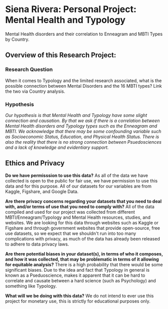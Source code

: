 # Siena Rivera: Personal Project: Mental Health and Typology
 Mental Health disorders and their correlation to Enneagram and MBTI Types by Country.

## Overview of this Research Project:
 
### Research Question
When it comes to Typology and the limited research associated, what is the possible connection between Mental Disorders and the 16 MBTI types? Link the two via Country analysis.

### Hypothesis
*Our hypothesis is that Mental Health and Typology have some slight connection and causation. By that we ask if there is a correlation between Mental Health disorders and Typology types such as the Enneagram and MBTI. We acknowledge that there may be some confounding variable such as Socioeconomic Status, Education, and Physical Health Status. There is also the reality that there is no strong connection between Psuedosciences and a lack of knowledge and evidentiary support.*

## Ethics and Privacy
**Do we have permisssion to use this data?**
As all of the data we have collected is open to the public for fair use, we have permission to use this data and for this purpose. All of our datasets for our variables are from Kaggle, Figshare, and Google Data.

**Are there privacy concerns regarding your datasets that you need to deal with, and/or terms of use that you need to comply with?**
All of the data compiled and used for our project was collected from different MBTI/Enneagram/Typology and Mental Health resources, studies, and websites. We are looking for this data through websites such as Kaggle or Figshare and through government websites that provide open-source, free use datasets, so we expect that we shouldn't run into too many complications with privacy, as much of the data has already been released to adhere to data privacy laws.

**Are there potential biases in your dataset(s), in terms of who it composes, and how it was collected, that may be problematic in terms of it allowing for equitable analysis?**
There is a high probability that there would be some significant biases. Due to the idea and fact that Typology in general is known as a Pseduoscience, makes it apparent that it can be hard to correlate and causate between a hard science (such as Psychology) and something like Typology.

**What will we be doing with this data?**
We do not intend to ever use this project for monetary use, this is strictly for educational purposes only.
